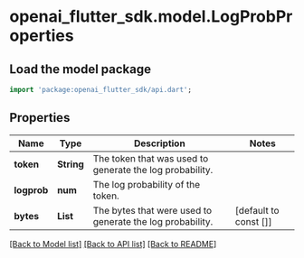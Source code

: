 # openai_flutter_sdk.model.LogProbProperties

## Load the model package
```dart
import 'package:openai_flutter_sdk/api.dart';
```

## Properties
Name | Type | Description | Notes
------------ | ------------- | ------------- | -------------
**token** | **String** | The token that was used to generate the log probability.  | 
**logprob** | **num** | The log probability of the token.  | 
**bytes** | **List<int>** | The bytes that were used to generate the log probability.  | [default to const []]

[[Back to Model list]](../README.md#documentation-for-models) [[Back to API list]](../README.md#documentation-for-api-endpoints) [[Back to README]](../README.md)


